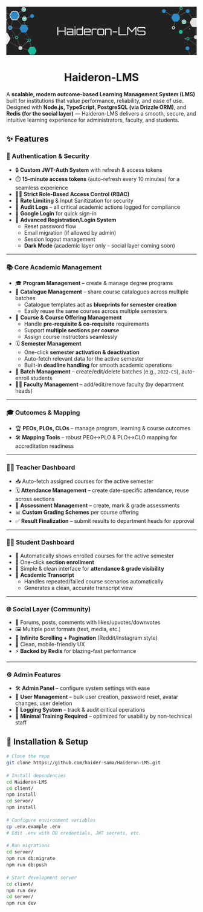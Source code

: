 <p align="center">
  <img src="https://github.com/haider-sama/Haideron-LMS/blob/master/devlog/github_banner.png" alt="Banner" width="512" height="128">
</p>

<h1 align="center">Haideron-LMS</h1>
<p>
  A <strong>scalable, modern outcome-based Learning Management System (LMS)</strong> built for institutions that value performance, reliability, and ease of use.
  Designed with <strong>Node.js, TypeScript, PostgreSQL (via Drizzle ORM)</strong>, and <strong>Redis (for the social layer)</strong> — Haideron-LMS delivers a smooth, secure, and intuitive learning experience for administrators, faculty, and students.
</p>


## ✨ Features

### 🔑 Authentication & Security
- 🔒 **Custom JWT-Auth System** with refresh & access tokens  
- ⏱️ **15-minute access tokens** (auto-refresh every 10 minutes) for a seamless experience  
- 🧑‍⚖️ **Strict Role-Based Access Control (RBAC)**  
- 🚦 **Rate Limiting** & Input Sanitization for security  
- 📝 **Audit Logs** – all critical academic actions logged for compliance  
- 🔑 **Google Login** for quick sign-in  
- 🧩 **Advanced Registration/Login System**  
  - Reset password flow  
  - Email migration (if allowed by admin)  
  - Session logout management  
  - **Dark Mode** (academic layer only – social layer coming soon)

---

### 📚 Core Academic Management
- 🎓 **Program Management** – create & manage degree programs  
- 📑 **Catalogue Management** – share course catalogues across multiple batches  
  - Catalogue templates act as **blueprints for semester creation**  
  - Easily reuse the same courses across multiple semesters  
- 📖 **Course & Course Offering Management**  
  - Handle **pre-requisite & co-requisite** requirements  
  - Support **multiple sections per course**  
  - Assign course instructors seamlessly  
- 🗓️ **Semester Management**  
  - One-click **semester activation & deactivation**  
  - Auto-fetch relevant data for the active semester  
  - Built-in **deadline handling** for smooth academic operations  
- 👥 **Batch Management** – create/edit/delete batches (e.g., `2022-CS`), auto-enroll students  
- 👩‍🏫 **Faculty Management** – add/edit/remove faculty (by department heads)  

---

### 🎓 Outcomes & Mapping
- 🏆 **PEOs, PLOs, CLOs** – manage program, learning & course outcomes  
- 🛠️ **Mapping Tools** – robust PEO↔PLO & PLO↔CLO mapping for accreditation readiness  

---

### 👩‍🏫 Teacher Dashboard
- 📥 Auto-fetch assigned courses for the active semester  
- 🗓️ **Attendance Management** – create date-specific attendance, reuse across sections  
- 📝 **Assessment Management** – create, mark & grade assessments  
- 📊 **Custom Grading Schemes** per course offering  
- ✅ **Result Finalization** – submit results to department heads for approval  

---

### 👨‍🎓 Student Dashboard
- 📌 Automatically shows enrolled courses for the active semester  
- 🎯 One-click **section enrollment**  
- 👀 Simple & clean interface for **attendance & grade visibility**  
- 📄 **Academic Transcript**  
  - Handles repeated/failed course scenarios automatically  
  - Generates a clean, accurate transcript view  

---

### 🌐 Social Layer (Community)
- 💬 Forums, posts, comments with likes/upvotes/downvotes  
- 🖼️ Multiple post formats (text, media, etc.)  
- 🔄 **Infinite Scrolling + Pagination** (Reddit/Instagram style)  
- 📱 Clean, mobile-friendly UX  
- ⚡ **Backed by Redis** for blazing-fast performance  

---

### ⚙️ Admin Features
- 🛠️ **Admin Panel** – configure system settings with ease  
- 👤 **User Management** – bulk user creation, password reset, avatar changes, user deletion  
- 📜 **Logging System** – track & audit critical operations  
- 🧠 **Minimal Training Required** – optimized for usability by non-technical staff


## 🔧 Installation & Setup

```bash
# Clone the repo
git clone https://github.com/haider-sama/Haideron-LMS.git

# Install dependencies
cd Haideron-LMS
cd client/
npm install
cd server/
npm install

# Configure environment variables
cp .env.example .env
# Edit .env with DB credentials, JWT secrets, etc.

# Run migrations
cd server/
npm run db:migrate
npm run db:push

# Start development server
cd client/
npm run dev
cd server/
npm run dev
